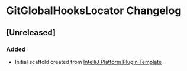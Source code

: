 <!-- Keep a Changelog guide -> https://keepachangelog.com -->

# GitGlobalHooksLocator Changelog

## [Unreleased]
### Added
- Initial scaffold created from [IntelliJ Platform Plugin Template](https://github.com/JetBrains/intellij-platform-plugin-template)
